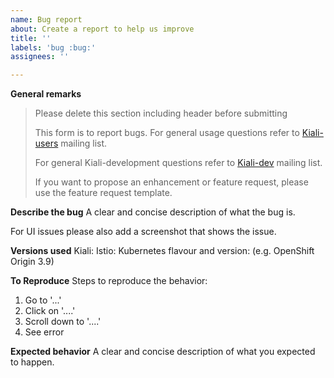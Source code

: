 ```yaml
---
name: Bug report
about: Create a report to help us improve
title: ''
labels: 'bug :bug:'
assignees: ''

---
```


**General remarks**

> Please delete this section including header before submitting
>
> This form is to report bugs. For general usage questions refer to 
>       [Kiali-users](https://groups.google.com/forum/#!forum/kiali-users) mailing list.
>
> For general Kiali-development questions refer to 
>       [Kiali-dev](https://groups.google.com/forum/#!forum/kiali-dev) mailing list.
>
> If you want to propose an enhancement or feature request, please use the feature request template.


**Describe the bug**
A clear and concise description of what the bug is.

For UI issues please also add a screenshot that shows the issue.

**Versions used**
Kiali:
Istio:
Kubernetes flavour and version: (e.g. OpenShift Origin 3.9)

**To Reproduce**
Steps to reproduce the behavior:
1. Go to '...'
2. Click on '....'
3. Scroll down to '....'
4. See error

**Expected behavior**
A clear and concise description of what you expected to happen.
